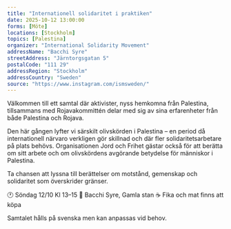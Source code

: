 ```yaml
---
title: "Internationell solidaritet i praktiken"
date: 2025-10-12 13:00:00
forms: [Möte]
locations: [Stockholm]
topics: [Palestina]
organizer: "International Solidarity Movement"
addressName: "Bacchi Syre"
streetAddress: "Järntorgsgatan 5"
postalCode: "111 29"
addressRegion: "Stockholm"
addressCountry: "Sweden"
source: "https://www.instagram.com/ismsweden/"
---
```

Välkommen till ett samtal där aktivister, nyss hemkomna från Palestina, tillsammans med Rojavakommittén delar med sig av sina erfarenheter från både Palestina och Rojava.

Den här gången lyfter vi särskilt olivskörden i Palestina – en period då internationell närvaro verkligen gör skillnad och där fler solidaritetsarbetare på plats behövs. Organisationen Jord och Frihet gästar också för att berätta om sitt arbete och om olivskördens avgörande betydelse för människor i Palestina.

Ta chansen att lyssna till berättelser om motstånd, gemenskap och solidaritet som överskrider gränser.

🕐 Söndag 12/10 Kl 13–15
📍 Bacchi Syre, Gamla stan
☕ Fika och mat finns att köpa

Samtalet hålls på svenska men kan anpassas vid behov.